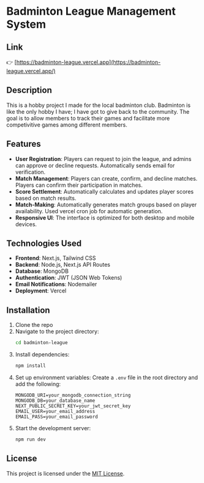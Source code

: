 # Badminton League Management System

## Link
👉 [https://badminton-league.vercel.app](https://badminton-league.vercel.app/)

## Description
This is a hobby project I made for the local badminton club. Badminton is like the only hobby I have; I have got to give back to the community. The goal is to allow members to track their games and facilitate more competivitive games among different members.

## Features
- **User Registration**: Players can request to join the league, and admins can approve or decline requests. Automatically sends email for verification.
- **Match Management**:  Players can create, confirm, and decline matches. Players can confirm their participation in matches.
- **Score Settlement**: Automatically calculates and updates player scores based on match results.
- **Match-Making**: Automatically generates match groups based on player availability. Used vercel cron job for automatic generation.
- **Responsive UI**: The interface is optimized for both desktop and mobile devices.

## Technologies Used
- **Frontend**: Next.js, Tailwind CSS
- **Backend**: Node.js, Next.js API Routes
- **Database**: MongoDB
- **Authentication**: JWT (JSON Web Tokens)
- **Email Notifications**: Nodemailer
- **Deployment**: Vercel

## Installation
1. Clone the repo
2. Navigate to the project directory:
   ```bash
   cd badminton-league
   ```
3. Install dependencies:
   ```bash
   npm install
   ```
4. Set up environment variables:
   Create a `.env` file in the root directory and add the following:
   ```env
   MONGODB_URI=your_mongodb_connection_string
   MONGODB_DB=your_database_name
   NEXT_PUBLIC_SECRET_KEY=your_jwt_secret_key
   EMAIL_USER=your_email_address
   EMAIL_PASS=your_email_password
   ```
5. Start the development server:
   ```bash
   npm run dev
   ```

## License
This project is licensed under the [MIT License](LICENSE).